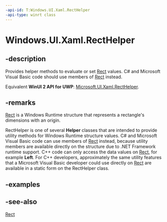 ```yaml
---
-api-id: T:Windows.UI.Xaml.RectHelper
-api-type: winrt class
---
```


<!-- Class syntax.
public class RectHelper : Windows.UI.Xaml.IRectHelper
-->

# Windows.UI.Xaml.RectHelper

## -description

Provides helper methods to evaluate or set [Rect](../windows.foundation/rect.md) values. C# and Microsoft Visual Basic code should use members of [Rect](../windows.foundation/rect.md) instead.

Equivalent **WinUI 2 API for UWP**: [Microsoft.UI.Xaml.RectHelper](/windows/winui/api/microsoft.ui.xaml.recthelper).

## -remarks

 [Rect](../windows.foundation/rect.md) is a Windows Runtime structure that represents a rectangle's dimensions with an origin.

RectHelper is one of several **Helper** classes that are intended to provide utility methods for Windows Runtime structure values. C# and Microsoft Visual Basic code can use members of [Rect](../windows.foundation/rect.md) instead, because utility members are available directly on the structure due to .NET Framework runtime support. C++ code can only access the data values on [Rect](../windows.foundation/rect.md), for example **Left**. For C++ developers, approximately the same utility features that a Microsoft Visual Basic developer could use directly on [Rect](../windows.foundation/rect.md) are available in a static form on the RectHelper class.

## -examples

## -see-also

[Rect](../windows.foundation/rect.md)
